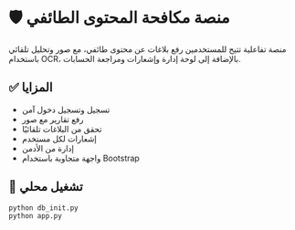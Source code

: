 # 🛡️ منصة مكافحة المحتوى الطائفي

منصة تفاعلية تتيح للمستخدمين رفع بلاغات عن محتوى طائفي، مع صور وتحليل تلقائي باستخدام OCR، بالإضافة إلى لوحة إدارة وإشعارات ومراجعة الحسابات.

## ✅ المزايا
- تسجيل وتسجيل دخول آمن
- رفع تقارير مع صور
- تحقق من البلاغات تلقائيًا
- إشعارات لكل مستخدم
- إدارة من الأدمن
- واجهة متجاوبة باستخدام Bootstrap

## 🚀 تشغيل محلي
```bash
python db_init.py
python app.py